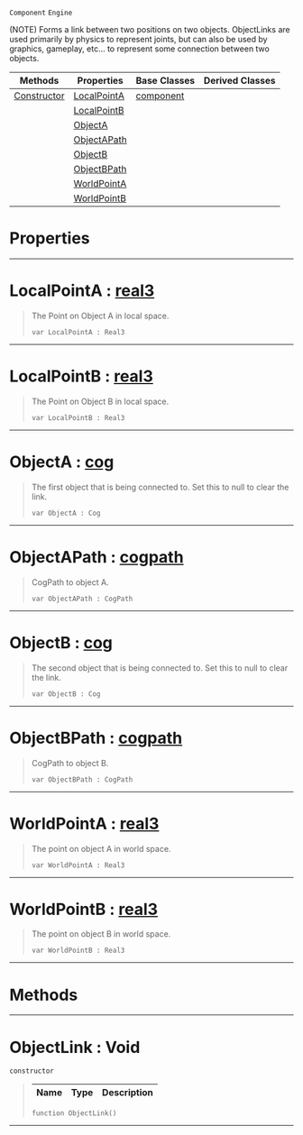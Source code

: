  `Component` `Engine`



(NOTE) Forms a link between two positions on two objects. ObjectLinks are used primarily by physics to represent joints, but can also be used by graphics, gameplay, etc... to represent some connection between two objects.

|Methods|Properties|Base Classes|Derived Classes|
|---|---|---|---|
|[ Constructor](objectlink.md#objectlink-void)|[ LocalPointA](objectlink.md#localpointa-zilch-engine)|[component](component.md)| |
| |[ LocalPointB](objectlink.md#localpointb-zilch-engine)| | |
| |[ ObjectA](objectlink.md#objecta-zilch-engine-docu)| | |
| |[ ObjectAPath](objectlink.md#objectapath-zilch-engine)| | |
| |[ ObjectB](objectlink.md#objectb-zilch-engine-docu)| | |
| |[ ObjectBPath](objectlink.md#objectbpath-zilch-engine)| | |
| |[ WorldPointA](objectlink.md#worldpointa-zilch-engine)| | |
| |[ WorldPointB](objectlink.md#worldpointb-zilch-engine)| | |


 #  Properties


---  
 #  LocalPointA : [real3](../nada_base_types/real3.md)

> The Point on Object A in local space.
> ```TS:Nada
> var LocalPointA : Real3


---  
 #  LocalPointB : [real3](../nada_base_types/real3.md)

> The Point on Object B in local space.
> ```TS:Nada
> var LocalPointB : Real3


---  
 #  ObjectA : [cog](cog.md)

> The first object that is being connected to. Set this to null to clear the link.
> ```TS:Nada
> var ObjectA : Cog


---  
 #  ObjectAPath : [cogpath](cogpath.md)

> CogPath to object A.
> ```TS:Nada
> var ObjectAPath : CogPath


---  
 #  ObjectB : [cog](cog.md)

> The second object that is being connected to. Set this to null to clear the link.
> ```TS:Nada
> var ObjectB : Cog


---  
 #  ObjectBPath : [cogpath](cogpath.md)

> CogPath to object B.
> ```TS:Nada
> var ObjectBPath : CogPath


---  
 #  WorldPointA : [real3](../nada_base_types/real3.md)

> The point on object A in world space.
> ```TS:Nada
> var WorldPointA : Real3


---  
 #  WorldPointB : [real3](../nada_base_types/real3.md)

> The point on object B in world space.
> ```TS:Nada
> var WorldPointB : Real3


---  
 #  Methods


---  
 #  ObjectLink : Void

 `constructor`

> 
> |Name|Type|Description|
> |---|---|---|
> ```TS:Nada
> function ObjectLink()
> ``` 


---  
 

 